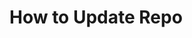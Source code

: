 # How to Update Repo 
<!-- 
cd path/to/esp-tracker-web
# แก้ไฟล์ index.html, style.css ...
git status
git add .
git commit -m "🛠 แก้ UI + Logic"
git push origin main 
-->


